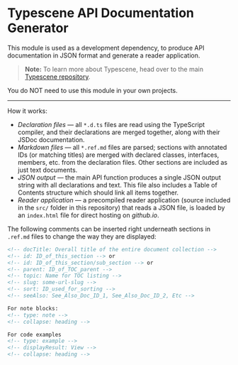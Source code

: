 # Typescene API Documentation Generator

This module is used as a development dependency, to produce API documentation in JSON format and generate a reader application.

> **Note:** To learn more about Typescene, head over to the main [Typescene repository](https://www.github.com/typescene/typescene).

You do NOT need to use this module in your own projects.

---

How it works:

* _Declaration files_ &mdash; all `*.d.ts` files are read using the TypeScript compiler, and their declarations are merged together, along with their JSDoc documentation.
* _Markdown files_ &mdash; all `*.ref.md` files are parsed; sections with annotated IDs (or matching titles) are merged with declared classes, interfaces, members, etc. from the declaration files. Other sections are included as just text documents.
* _JSON output_ &mdash; the main API function produces a single JSON output string with all declarations and text. This file also includes a Table of Contents structure which should link all items together.
* _Reader application_ &mdash; a precompiled reader application (source included in the `src/` folder in this repository) that reads a JSON file, is loaded by an `index.html` file for direct hosting on _github.io_.

The following comments can be inserted right underneath sections in `.ref.md` files to change the way they are displayed:

```html
<!-- docTitle: Overall title of the entire document collection -->
<!-- id: ID_of_this_section --> or
<!-- id: ID_of_this_section/sub_section --> or
<!-- parent: ID_of_TOC_parent -->
<!-- topic: Name for TOC listing -->
<!-- slug: some-url-slug -->
<!-- sort: ID_used_for_sorting -->
<!-- seeAlso: See_Also_Doc_ID_1, See_Also_Doc_ID_2, Etc -->

For note blocks:
<!-- type: note -->
<!-- collapse: heading -->

For code examples
<!-- type: example -->
<!-- displayResult: View -->
<!-- collapse: heading -->
```